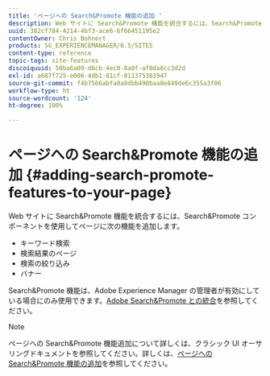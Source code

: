 ```yaml
---
title: 'ページへの Search&Promote 機能の追加 '
description: Web サイトに Search&Promote 機能を統合するには、Search&Promote コンポーネントを使用して、キーワード検索、検索結果のページ、検索の絞り込み、およびバナー機能をページに追加します。
uuid: 382cf784-4214-4bf3-ace6-6f66451195e2
contentOwner: Chris Bohnert
products: SG_EXPERIENCEMANAGER/6.5/SITES
content-type: reference
topic-tags: site-features
discoiquuid: 50ba6a09-d6cb-4ec0-8a0f-af0da8cc3d2d
exl-id: a687f725-e006-4db1-81cf-011375303947
source-git-commit: f4b7566abfa0a8dbb490baa0e849de6c355a3f06
workflow-type: ht
source-wordcount: '124'
ht-degree: 100%

---
```


# ページへの Search&amp;Promote 機能の追加 {#adding-search-promote-features-to-your-page}

Web サイトに Search&amp;Promote 機能を統合するには、Search&amp;Promote コンポーネントを使用してページに次の機能を追加します。

* キーワード検索
* 検索結果のページ
* 検索の絞り込み
* バナー

Search&amp;Promote 機能は、Adobe Experience Manager の管理者が有効にしている場合にのみ使用できます。[Adobe Search&amp;Promote との統合](/help/sites-administering/search-and-promote.md)を参照してください。

>[!NOTE]
>
>ページへの Search&amp;Promote 機能追加について詳しくは、クラシック UI オーサリングドキュメントを参照してください。詳しくは、[ページへの Search&amp;Promote 機能の追加](/help/sites-classic-ui-authoring/classic-feature-search-promote.md)を参照してください。

